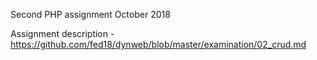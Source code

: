 Second PHP assignment October 2018

Assignment description - https://github.com/fed18/dynweb/blob/master/examination/02_crud.md
